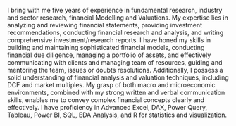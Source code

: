I bring with me five years of experience in fundamental research, industry and sector research, financial Modelling and Valuations.
My expertise lies in analyzing and reviewing financial statements, providing investment recommendations, conducting financial research and analysis, and writing comprehensive investment/research reports.
I have honed my skills in building and maintaining sophisticated financial models, conducting financial due diligence, managing a portfolio of assets, and effectively communicating with clients
and managing team of resources, guiding and mentoring the team, issues or doubts resolutions.
Additionally, I possess a solid understanding of financial analysis and valuation techniques, including DCF and market multiples.
My grasp of both macro and microeconomic environments, combined with my strong written and verbal communication skills, enables me to convey complex financial concepts clearly and effectively.
I have proficiency in 
Advanced Excel, 
DAX, 
Power Query, 
Tableau, 
Power BI, 
SQL, 
EDA Analysis, and 
R for statistics and visualization.

